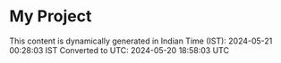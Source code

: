 # My Project

This content is dynamically generated in Indian Time (IST): 2024-05-21 00:28:03 IST
Converted to UTC: 2024-05-20 18:58:03 UTC
